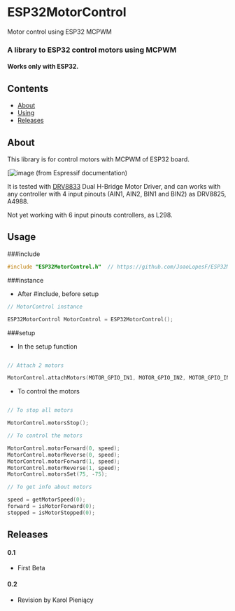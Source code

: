 # ESP32MotorControl
Motor control using ESP32 MCPWM

### A library to ESP32 control motors using MCPWM

#### Works only with ESP32.

## Contents
 - [About](#about)
 - [Using](#usage)
 - [Releases](#releases)

## About

This library is for control motors with MCPWM of ESP32 board.

[![image](https://docs.espressif.com/projects/esp-idf/en/latest/_images/mcpwm-brushed-dc-control.png)
(from Espressif documentation)

It is tested with [DRV8833](http://www.ti.com/lit/ds/symlink/drv8833.pdf) Dual H-Bridge Motor Driver,
and can works with any controller with 4 input pinouts (AIN1, AIN2, BIN1 and BIN2) as DRV8825, A4988.

Not yet working with 6 input pinouts controllers, as L298.


## Usage

###include

```cpp
#include "ESP32MotorControl.h" 	// https://github.com/JoaoLopesF/ESP32MotorControl
```
###instance
- After #include, before setup
```cpp
// MotorControl instance

ESP32MotorControl MotorControl = ESP32MotorControl();
```
###setup

- In the setup function
```cpp

// Attach 2 motors

MotorControl.attachMotors(MOTOR_GPIO_IN1, MOTOR_GPIO_IN2, MOTOR_GPIO_IN3, MOTOR_GPIO_IN4);

```
- To control the motors

```cpp

// To stop all motors

MotorControl.motorsStop();

// To control the motors

MotorControl.motorForward(0, speed);
MotorControl.motorReverse(0, speed);
MotorControl.motorForward(1, speed);
MotorControl.motorReverse(1, speed);
MotorControl.motorsSet(75, -75);

// To get info about motors

speed = getMotorSpeed(0);
forward = isMotorForward(0);
stopped = isMotorStopped(0);

```

## Releases

#### 0.1
- First Beta
#### 0.2
- Revision by Karol Pieniący

